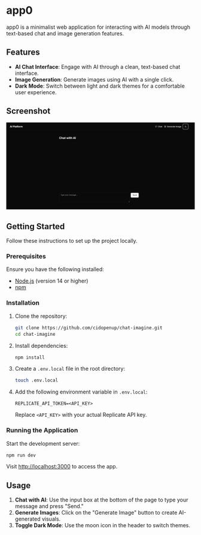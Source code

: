 # app0

app0 is a minimalist web application for interacting with AI models through text-based chat and image generation features.

## Features

- **AI Chat Interface**: Engage with AI through a clean, text-based chat interface.
- **Image Generation**: Generate images using AI with a single click.
- **Dark Mode**: Switch between light and dark themes for a comfortable user experience.

## Screenshot

![AI Platform](Preview.png)

## Getting Started

Follow these instructions to set up the project locally.

### Prerequisites

Ensure you have the following installed:
- [Node.js](https://nodejs.org/) (version 14 or higher)
- [npm](https://www.npmjs.com/)

### Installation

1. Clone the repository:
   ```bash
   git clone https://github.com/cidopenup/chat-imagine.git
   cd chat-imagine
   ```

2. Install dependencies:
   ```bash
   npm install
   ```
3. Create a `.env.local` file in the root directory:
   ```bash
   touch .env.local
   ```

4. Add the following environment variable in `.env.local`:
   ```env
   REPLICATE_API_TOKEN=<API_KEY>
   ```
   Replace `<API_KEY>` with your actual Replicate API key.
### Running the Application

Start the development server:
```bash
npm run dev
```

Visit [http://localhost:3000](http://localhost:3000) to access the app.

## Usage

1. **Chat with AI**: Use the input box at the bottom of the page to type your message and press "Send."
2. **Generate Images**: Click on the "Generate Image" button to create AI-generated visuals.
3. **Toggle Dark Mode**: Use the moon icon in the header to switch themes.

